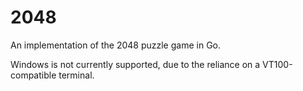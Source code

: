 # 2048

An implementation of the 2048 puzzle game in Go.

Windows is not currently supported, due to the reliance on a VT100-compatible terminal.
